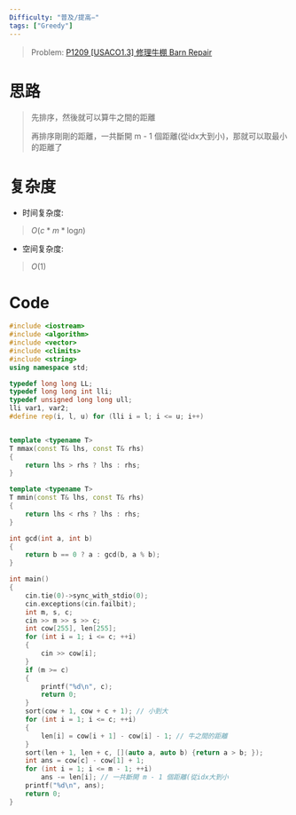 ```yaml
---
Difficulty: "普及/提高−"
tags: ["Greedy"]
---
```


> Problem: [P1209 [USACO1.3] 修理牛棚 Barn Repair](https://www.luogu.com.cn/problem/P1209)

# 思路
> 先排序，然後就可以算牛之間的距離
> 
> 再排序剛剛的距離，一共斷開 m - 1 個距離(從idx大到小)，那就可以取最小的距離了

# 复杂度
- 时间复杂度:
> $O(c * m * \text{log}n)$

- 空间复杂度:
> $O(1)$
  

# Code
```C++
#include <iostream>
#include <algorithm>
#include <vector>
#include <climits>
#include <string>
using namespace std;

typedef long long LL;
typedef long long int lli;
typedef unsigned long long ull;
lli var1, var2;
#define rep(i, l, u) for (lli i = l; i <= u; i++)


template <typename T>
T mmax(const T& lhs, const T& rhs)
{
	return lhs > rhs ? lhs : rhs;
}

template <typename T>
T mmin(const T& lhs, const T& rhs)
{
	return lhs < rhs ? lhs : rhs;
}

int gcd(int a, int b)
{
	return b == 0 ? a : gcd(b, a % b);
}

int main()
{
	cin.tie(0)->sync_with_stdio(0);
	cin.exceptions(cin.failbit);
	int m, s, c;
	cin >> m >> s >> c;
	int cow[255], len[255];
	for (int i = 1; i <= c; ++i)
	{
		cin >> cow[i];
	}
	if (m >= c)
	{
		printf("%d\n", c);
		return 0;
	}
	sort(cow + 1, cow + c + 1); // 小到大
	for (int i = 1; i <= c; ++i)
	{
		len[i] = cow[i + 1] - cow[i] - 1; // 牛之間的距離
	}
	sort(len + 1, len + c, [](auto a, auto b) {return a > b; });
	int ans = cow[c] - cow[1] + 1;
	for (int i = 1; i <= m - 1; ++i) 
		ans -= len[i]; // 一共斷開 m - 1 個距離(從idx大到小
	printf("%d\n", ans);
	return 0;
}


```